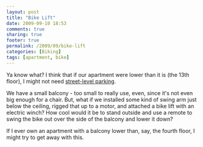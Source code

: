 ```yaml
---
layout: post
title: "Bike Lift"
date: 2009-09-10 18:53
comments: true
sharing: true
footer: true
permalink: /2009/09/bike-lift
categories: [Biking]
tags: [apartment, bike]
---
```

Ya know what?  I think that if our apartment were lower than it is (the 13th floor), I might not need [street-level parking](/2009/09/apartment-wish-list-part-1).

We have a small balcony - too small to really use, even, since it's not even big enough for a chair.  But, what if we installed some kind of swing arm just below the ceiling, rigged that up to a motor, and attached a bike lift with an electric winch?  How cool would it be to stand outside and use a remote to swing the bike out over the side of the balcony and lower it down?

If I ever own an apartment with a balcony lower than, say, the fourth floor, I might try to get away with this.